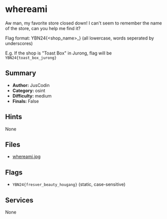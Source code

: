 # whereami
Aw man, my favorite store closed down! I can't seem to remember the name of the store, can you help me find it?

Flag format: YBN24{<shop_name>_<town>} (all lowercase, words seperated by underscores)

E.g. If the shop is "Toast Box" in Jurong, flag will be `YBN24{toast_box_jurong}`

## Summary
- **Author:** JusCodin
- **Category:** osint
- **Difficulty:** medium
- **Finals:** False

## Hints
None

## Files
- [whereami.jpg](<dist/whereami.jpg>)

## Flags
- `YBN24{fresver_beauty_hougang}` (static, case-sensitive)

## Services
None
